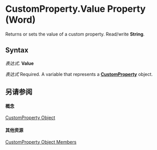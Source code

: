 
# CustomProperty.Value Property (Word)

Returns or sets the value of a custom property. Read/write  **String**.


## Syntax

 _表达式_. **Value**

 _表达式_ Required. A variable that represents a **[CustomProperty](1c4aa1ba-ad56-54d1-6e0d-2a82f7b9f4a9.md)** object.


## 另请参阅


#### 概念


[CustomProperty Object](1c4aa1ba-ad56-54d1-6e0d-2a82f7b9f4a9.md)
#### 其他资源


[CustomProperty Object Members](http://msdn.microsoft.com/library/7488fd2b-142d-8dcb-1e95-4804f1f9bbd9%28Office.15%29.aspx)